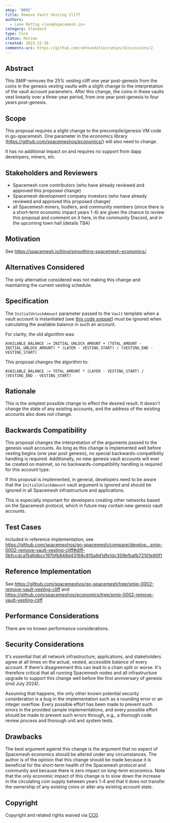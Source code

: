 ```yaml
---
smip: '0002'
title: Remove Vault Vesting Cliff
authors:
  - Lane Rettig <lane@spacemesh.io>
category: Standard
type: Core
status: Review
created: 2023-12-26
comments-uri: https://github.com/smfoundation/smips/discussions/2
---
```


## Abstract

This SMIP removes the 25% vesting cliff one year post-genesis from the coins in the genesis vesting vaults with a slight change to the interpretation of the vault account parameters. After this change, the coins in these vaults vest linearly over a three-year period, from one year post-genesis to four years post-genesis.

## Scope

This proposal requires a slight change to the precompile/genesis VM code in go-spacemesh. One parameter in the economics library (https://github.com/spacemeshos/economics/) will also need to change.

It has no additional impact on and requires no support from dapp developers, miners, etc.

## Stakeholders and Reviewers

- Spacemesh core contributors (who have already reviewed and approved this proposed change)
- Spacemesh development company investors (who have already reviewed and approved this proposed change)
- all Spacemesh miners, hodlers, and community members (since there is a short-term economic impact years 1-4) are given the chance to review this proposal and comment on it here, in the community Discord, and in the upcoming town hall (details TBA)

## Motivation

See https://spacemesh.io/blog/smoothing-spacemesh-economics/.

## Alternatives Considered

The only alternative considered was not making this change and maintaining the current vesting schedule.

## Specification

The `InitialUnlockAmount` parameter passed to the `Vault` template when a vault account is instantiated (see [this code snippet](https://github.com/spacemeshos/go-spacemesh/blob/eb55894737514b456bbd4af4a41178639a6bda15/genvm/templates/vault/vault.go#L26-L34)) must be ignored when calculating the available balance in such an account.

For clarity, the old algorithm was:

`AVAILABLE_BALANCE := INITIAL_UNLOCK_AMOUNT + (TOTAL_AMOUNT - INITIAL_UNLOCK_AMOUNT) * (LAYER - VESTING_START) / (VESTING_END - VESTING_START)`

This proposal changes the algorithm to:

`AVAILABLE_BALANCE := TOTAL_AMOUNT * (LAYER - VESTING_START) / (VESTING_END - VESTING_START)`

## Rationale

This is the simplest possible change to effect the desired result. It doesn't change the state of any existing accounts, and the address of the existing accounts also does not change.

## Backwards Compatibility

This proposal changes the interpretation of the arguments passed to the genesis vault accounts. As long as this change is implemented well before vesting begins (one year post genesis), no special backwards-compatibility handling is required. Additionally, no new genesis vault accounts will ever be created on mainnet, so no backwards-compatibility handling is required for this account type.

If this proposal is implemented, in general, developers need to be aware that the `InitialUnlockAmount` vault argument is ignored and should be ignored in all Spacemesh infrastructure and applications.

This is especially important for developers creating other networks based on the Spacemesh protocol, which in future may contain new genesis vault accounts.

## Test Cases

Included in reference implementation, see https://github.com/spacemeshos/go-spacemesh/compare/develop...smip-0002-remove-vault-vesting-cliff#diff-0bfccdca15d6dbcc197bfb848d43168c815a9d1dfe1dc359bfbafb72101e90f1

## Reference Implementation

See https://github.com/spacemeshos/go-spacemesh/tree/smip-0002-remove-vault-vesting-cliff and https://github.com/spacemeshos/economics/tree/smip-0002-remove-vault-vesting-cliff

## Performance Considerations

There are no known performance considerations.

## Security Considerations

It's essential that all network infrastructure, applications, and stakeholders agree at all times on the actual, vested, accessible balance of every account. If there's disagreement this can lead to a chain split or worse. It's therefore critical that all running Spacemesh nodes and all infrastructure upgrade to support this change well before the first anniversary of genesis (mid July 2024).

Assuming that happens, the only other known potential security consideration is a bug in the implementation such as a rounding error or an integer overflow. Every possible effort has been made to prevent such errors in the provided sample implementations, and every possible effort should be made to prevent such errors through, e.g., a thorough code review process and thorough unit and system tests.

## Drawbacks

The best argument against this change is the argument that no aspect of Spacemesh economics should be altered under any circumstances. The author is of the opinion that this change should be made because it is beneficial for the short-term health of the Spacemesh protocol and community and because there is zero impact on long-term economics. Note that the only economic impact of this change is to slow down the increase in the circulating coin supply between years 1-4 and that it does not transfer the ownership of any existing coins or alter any existing account state.

## Copyright

Copyright and related rights waived via [CC0](../LICENSE).
